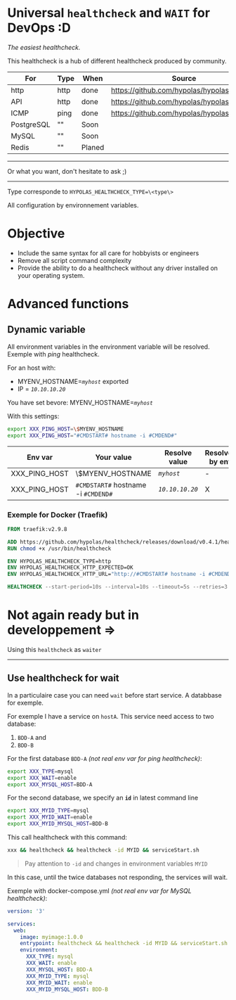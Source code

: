 # Universal `healthcheck` and `WAIT` for DevOps :D

*The easiest healthcheck.*

This healthcheck is a hub of different healthcheck produced by community.

| For | Type | When | Source |
|---|---|---|---|
| http | http | done | https://github.com/hypolas/hypolashlckhttp
| API | http | done | https://github.com/hypolas/hypolashlckhttp
| ICMP | ping | done | https://github.com/hypolas/hypolashlckping
| PostgreSQL | "" | Soon | 
| MySQL | "" | Soon | 
| Redis | "" | Planed | 

____
Or what you want, don't hesitate to ask ;)
____

Type corresponde to `HYPOLAS_HEALTHCHECK_TYPE=\<type\>`

All configuration by environnement variables.

# Objective

- Include the same syntax for all care for hobbyists or engineers
- Remove all script command complexity
- Provide the ability to do a healthcheck without any driver installed on your operating system.

# Advanced functions

## Dynamic variable

All environment variables in the environment variable will be resolved. Exemple with *ping* healthcheck.

For an host with:
- MYENV_HOSTNAME=*`myhost`* exported
- IP = *`10.10.10.20`*

You have set bevore:
MYENV_HOSTNAME=*`myhost`*

With this settings:
```bash
export XXX_PING_HOST=\$MYENV_HOSTNAME
export XXX_PING_HOST="#CMDSTART# hostname -i #CMDEND#"
```

| Env var | Your value | Resolve value | Resolved by env | Resolved by CMD |
|---|---|---|---| --- |
| XXX_PING_HOST | \\$MYENV_HOSTNAME | *`myhost`* | - | X |
| XXX_PING_HOST | `#CMDSTART#` hostname -i `#CMDEND#` | *`10.10.10.20`* | X | - |


### Exemple for Docker (Traefik)

```Dockerfile
FROM traefik:v2.9.8

ADD https://github.com/hypolas/healthcheck/releases/download/v0.4.1/healthcheck_hpl-linux-amd64 /usr/bin/healthcheck
RUN chmod +x /usr/bin/healthcheck

ENV HYPOLAS_HEALTHCHECK_TYPE=http
ENV HYPOLAS_HEALTHCHECK_HTTP_EXPECTED=OK
ENV HYPOLAS_HEALTHCHECK_HTTP_URL="http://#CMDSTART# hostname -i #CMDEND#:8082/ping"

HEALTHCHECK --start-period=10s --interval=10s --timeout=5s --retries=3 CMD healthcheck
```

# Not again ready but in developpement =>

Using this `healthcheck` as `waiter`
____________________________________________
## Use healthcheck for wait

In a particulaire case you can need `wait` before start service. A databbase for exemple.

For exemple I have a service on `hostA`. This service need access to two database:

  1. `BDD-A` and
  2. `BDD-B`


For the first database `BDD-A` *(not real env var for ping healthcheck)*:
 ```bash
 export XXX_TYPE=mysql
 export XXX_WAIT=enable
 export XXX_MYSQL_HOST=BDD-A
 ```

For the second database, we specify an **`id`** in latest command line
 ```bash
export XXX_MYID_TYPE=mysql
export XXX_MYID_WAIT=enable
export XXX_MYID_MYSQL_HOST=BDD-B
 ```

 This call healthcheck with this command:
 ```bash
 xxx && healthcheck && healthcheck -id MYID && serviceStart.sh
 ```

> Pay attention to `-id` and changes in environment variables `MYID`

In this case, until the twice databases not responding, the services will wait.

Exemple with docker-compose.yml *(not real env var for MySQL healthcheck)*:

```yaml
version: '3'

services:
  web:
    image: myimage:1.0.0
    entrypoint: healthcheck && healthcheck -id MYID && serviceStart.sh
    environment:
      XXX_TYPE: mysql
      XXX_WAIT: enable
      XXX_MYSQL_HOST: BDD-A
      XXX_MYID_TYPE: mysql
      XXX_MYID_WAIT: enable
      XXX_MYID_MYSQL_HOST: BDD-B

```
